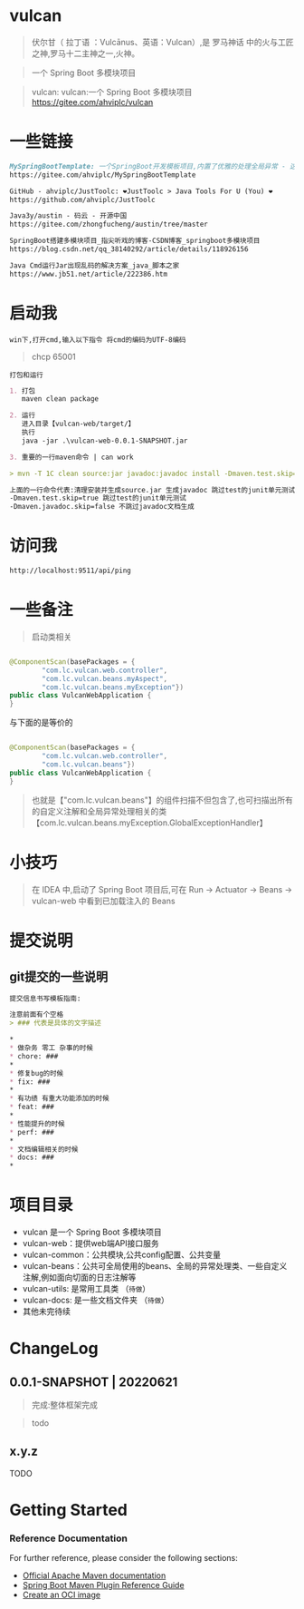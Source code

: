 # vulcan

> 伏尔甘（ 拉丁语 ：Vulcānus、英语：Vulcan）,是 罗马神话 中的火与工匠之神,罗马十二主神之一,火神。

> 一个 Spring Boot 多模块项目

> vulcan: vulcan:一个 Spring Boot 多模块项目
> https://gitee.com/ahviplc/vulcan

# 一些链接

```markdown
MySpringBootTemplate: 一个SpringBoot开发模板项目,内置了优雅的处理全局异常 - 这是单项目版本
https://gitee.com/ahviplc/MySpringBootTemplate

GitHub - ahviplc/JustToolc: ❤JustToolc > Java Tools For U (You) ❤
https://github.com/ahviplc/JustToolc

Java3y/austin - 码云 - 开源中国
https://gitee.com/zhongfucheng/austin/tree/master

SpringBoot搭建多模块项目_指尖听戏的博客-CSDN博客_springboot多模块项目
https://blog.csdn.net/qq_38140292/article/details/118926156

Java Cmd运行Jar出现乱码的解决方案_java_脚本之家
https://www.jb51.net/article/222386.htm
```

# 启动我

`win下,打开cmd,输入以下指令 将cmd的编码为UTF-8编码`
> chcp 65001

`打包和运行`

```markdown
1. 打包   
   maven clean package

2. 运行   
   进入目录【vulcan-web/target/】   
   执行  
   java -jar .\vulcan-web-0.0.1-SNAPSHOT.jar

3. 重要的一行maven命令 | can work

> mvn -T 1C clean source:jar javadoc:javadoc install -Dmaven.test.skip=true -Dmaven.javadoc.skip=false

上面的一行命令代表:清理安装并生成source.jar 生成javadoc 跳过test的junit单元测试 不跳过javadoc文档生成   
-Dmaven.test.skip=true 跳过test的junit单元测试   
-Dmaven.javadoc.skip=false 不跳过javadoc文档生成
```

# 访问我

```markdown
http://localhost:9511/api/ping
```

# 一些备注

> 启动类相关

```java

@ComponentScan(basePackages = {
		"com.lc.vulcan.web.controller",
		"com.lc.vulcan.beans.myAspect",
		"com.lc.vulcan.beans.myException"})
public class VulcanWebApplication {
}
```

与下面的是等价的

```java

@ComponentScan(basePackages = {
		"com.lc.vulcan.web.controller",
		"com.lc.vulcan.beans"})
public class VulcanWebApplication {
}
```

> 也就是【"com.lc.vulcan.beans"】的组件扫描不但包含了,也可扫描出所有的自定义注解和全局异常处理相关的类【com.lc.vulcan.beans.myException.GlobalExceptionHandler】

# 小技巧

> 在 IDEA 中,启动了 Spring Boot 项目后,可在 Run -> Actuator -> Beans -> vulcan-web 中看到已加载注入的 Beans

# 提交说明

## git提交的一些说明

```markdown
提交信息书写模板指南:

注意前面有个空格
> ### 代表是具体的文字描述

*
* 做杂务 零工 杂事的时候
* chore: ###
*
* 修复bug的时候
* fix: ###
*
* 有功绩 有重大功能添加的时候
* feat: ###
*
* 性能提升的时候
* perf: ###
*
* 文档编辑相关的时候
* docs: ###
*
```

# 项目目录

- vulcan 是一个 Spring Boot 多模块项目
- vulcan-web：提供web端API接口服务
- vulcan-common：公共模块,公共config配置、公共变量
- vulcan-beans：公共可全局使用的beans、全局的异常处理类、一些自定义注解,例如面向切面的日志注解等
- vulcan-utils: 是常用工具类 （`待做`）
- vulcan-docs: 是一些文档文件夹 （`待做`）
- 其他未完待续

# ChangeLog

## 0.0.1-SNAPSHOT | 20220621

> 完成:整体框架完成

> todo

## x.y.z

TODO

# Getting Started

### Reference Documentation

For further reference, please consider the following sections:

* [Official Apache Maven documentation](https://maven.apache.org/guides/index.html)
* [Spring Boot Maven Plugin Reference Guide](https://docs.spring.io/spring-boot/docs/2.7.0/maven-plugin/reference/html/)
* [Create an OCI image](https://docs.spring.io/spring-boot/docs/2.7.0/maven-plugin/reference/html/#build-image)

